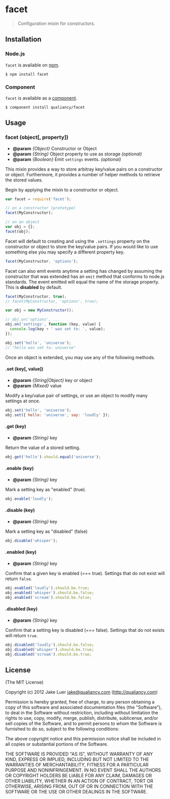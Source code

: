 # facet

> Configuration mixin for constructors.

## Installation

### Node.js

`facet` is available on [npm](http://npmjs.org).

    $ npm install facet

### Component

`facet` is available as a [component](https://github.com/component/component).

    $ component install qualiancy/facet

## Usage

### facet (object[, property])

* **@param** _{Object}_ Constructor or Object
* **@param** _{String}_ Object property to use as storage _(optional)_
* **@param** _{Boolean}_ Emit `settings` events. _(optional)_

This mixin provides a way to store arbitray key/value
pairs on a constructor or object. Furthermore, it provides
a number of helper methods to retrieve the stored values.

Begin by applying the mixin to a constructor or object.

```js
var facet = require('facet');

// on a constructor (prototype)
facet(MyConstructor);

// on an object
var obj = {};
facet(obj);
```

Facet will default to creating and using the `.settings`
property on the constructor or object to store the
key/value pairs. If you would like to use something else
you may specify a different property key.

```js
facet(MyConstructor, 'options');
```

Facet can also emit events anytime a setting has changed
by assuming the constructor that was extended has an `emit`
method that conforms to node.js standards. The event emitted
will equal the name of the storage property. This is **disabled**
by default.

```js
facet(MyConstructor, true);
// facet(MyConstructor, 'options', true);

var obj = new MyConstructor();

// obj.on('options', ...
obj.on('settings', function (key, value) {
  console.log(key + ' was set to: ', value);
});

obj.set('hello', 'universe');
// "hello was set to: universe"
```


Once an object is extended,
you may use any of the following methods.



#### .set (key[, value])

* **@param** _{String|Object}_ key or object
* **@param** _{Mixed}_ value 

Modify a key/value pair of settings, or use
an object to modify many settings at once.

```js
obj.set('hello', 'universe');
obj.set({ hello: 'universe', say: 'loudly' });
```


#### .get (key)

* **@param** _{String}_ key 

Return the value of a stored setting.

```js
obj.get('hello').should.equal('universe');
```


#### .enable (key)

* **@param** _{String}_ key 

Mark a setting key as "enabled" (true).

```js
obj.enable('loudly');
```


#### .disable (key)

* **@param** _{String}_ key 

Mark a setting key as "disabled" (false)

```js
obj.disable('whisper');
```


#### .enabled (key)

* **@param** _{String}_ key 

Confirm that a given key is enabled (=== true).
Settings that do not exist will return `false`.

```js
obj.enabled('loudly').should.be.true;
obj.enabled('whisper').should.be.false;
obj.enabled('scream').should.be.false;
```


#### .disabled (key)

* **@param** _{String}_ key 

Confirm that a setting key is disabled (=== false).
Settings that do not exists will return `true`.

```js
obj.disabled('loudly').should.be.false;
obj.disabled('whisper').should.be.true;
obj.disabled('scream').should.be.true;
```



## License

(The MIT License)

Copyright (c) 2012 Jake Luer <jake@qualiancy.com> (http://qualiancy.com)

Permission is hereby granted, free of charge, to any person obtaining a copy
of this software and associated documentation files (the "Software"), to deal
in the Software without restriction, including without limitation the rights
to use, copy, modify, merge, publish, distribute, sublicense, and/or sell
copies of the Software, and to permit persons to whom the Software is
furnished to do so, subject to the following conditions:

The above copyright notice and this permission notice shall be included in
all copies or substantial portions of the Software.

THE SOFTWARE IS PROVIDED "AS IS", WITHOUT WARRANTY OF ANY KIND, EXPRESS OR
IMPLIED, INCLUDING BUT NOT LIMITED TO THE WARRANTIES OF MERCHANTABILITY,
FITNESS FOR A PARTICULAR PURPOSE AND NONINFRINGEMENT. IN NO EVENT SHALL THE
AUTHORS OR COPYRIGHT HOLDERS BE LIABLE FOR ANY CLAIM, DAMAGES OR OTHER
LIABILITY, WHETHER IN AN ACTION OF CONTRACT, TORT OR OTHERWISE, ARISING FROM,
OUT OF OR IN CONNECTION WITH THE SOFTWARE OR THE USE OR OTHER DEALINGS IN
THE SOFTWARE.
